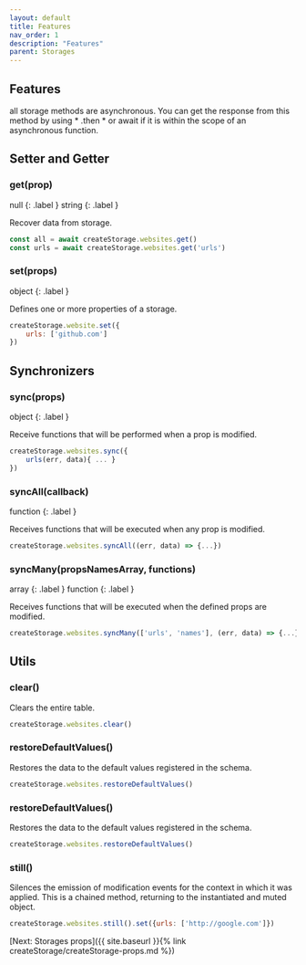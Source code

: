 ```yaml
---
layout: default
title: Features
nav_order: 1
description: "Features"
parent: Storages
---
```


## Features

all storage methods are asynchronous. 
You can get the response from this method by using * .then * or 
await if it is within the scope of an asynchronous function.

## Setter and Getter

### get(prop)
null
{: .label }
string
{: .label }

Recover data from storage.

```javascript
const all = await createStorage.websites.get()
const urls = await createStorage.websites.get('urls')
```

### set(props)
object
{: .label }

Defines one or more properties of a storage.

```javascript
createStorage.website.set({
    urls: ['github.com']
})
```

## Synchronizers

### sync(props)
object
{: .label }

Receive functions that will be performed when a prop is modified.

```javascript
createStorage.websites.sync({
    urls(err, data){ ... }
})
```

### syncAll(callback)
function
{: .label }

Receives functions that will be executed when any prop is modified.

```javascript
createStorage.websites.syncAll((err, data) => {...})
```

### syncMany(propsNamesArray, functions)
array
{: .label }
function
{: .label }

Receives functions that will be executed when the defined props are modified.

```javascript
createStorage.websites.syncMany(['urls', 'names'], (err, data) => {...})
```

## Utils

### clear()

Clears the entire table.

```javascript
createStorage.websites.clear()
```

### restoreDefaultValues()

Restores the data to the default values registered in the schema.

```javascript
createStorage.websites.restoreDefaultValues()
```

### restoreDefaultValues()

Restores the data to the default values registered in the schema.

```javascript
createStorage.websites.restoreDefaultValues()
```

### still()

Silences the emission of modification events for the context in which it was applied. 
This is a chained method, returning to the instantiated and muted object.

```javascript
createStorage.websites.still().set({urls: ['http://google.com']})
```

[Next: Storages props]({{ site.baseurl }}{% link createStorage/createStorage-props.md %})
